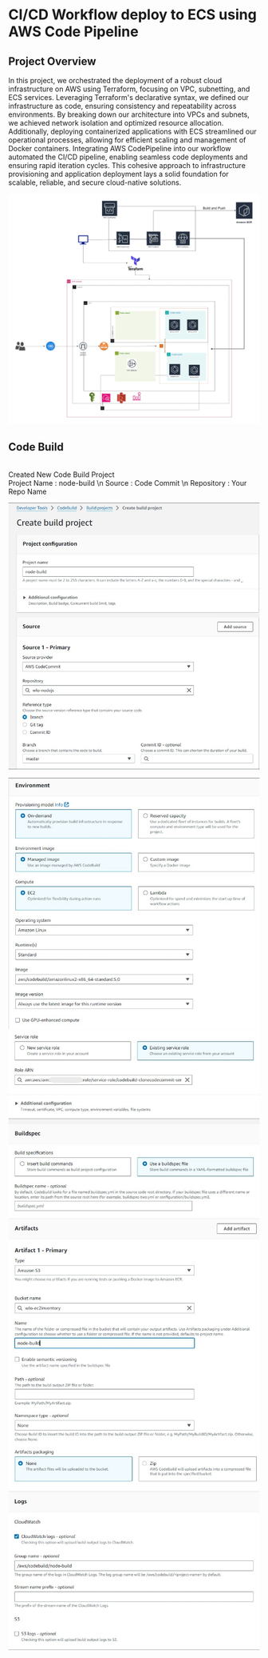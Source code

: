 # CI/CD Workflow deploy to ECS using AWS Code Pipeline

<h2>Project Overview</h2>
<p>In this project, we orchestrated the deployment of a robust cloud infrastructure on AWS using Terraform, focusing on VPC, subnetting, and ECS services. Leveraging Terraform's declarative syntax, we defined our infrastructure as code, ensuring consistency and repeatability across environments. By breaking down our architecture into VPCs and subnets, we achieved network isolation and optimized resource allocation. Additionally, deploying containerized applications with ECS streamlined our operational processes, allowing for efficient scaling and management of Docker containers. Integrating AWS CodePipeline into our workflow automated the CI/CD pipeline, enabling seamless code deployments and ensuring rapid iteration cycles. This cohesive approach to infrastructure provisioning and application deployment lays a solid foundation for scalable, reliable, and secure cloud-native solutions.</p>

![CHEESE](images/codepipelinecs.jpg)

<h2>Code Build</h2>

<p><br>Created New Code Build Project</br>
   Project Name : node-build \n
   Source : Code Commit \n
   Repository : Your Repo Name
</p>

![CHEESE](images/bp1.jpg)

![CHEESE](images/bp2.jpg)
![CHEESE](images/bp3.jpg)
![CHEESE](images/bp4.jpg)
![CHEESE](images/bp5.jpg)



